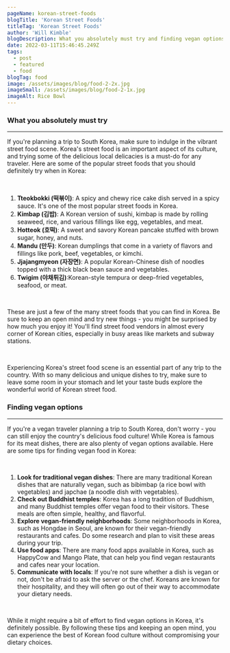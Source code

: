 ```yaml
---
pageName: korean-street-foods
blogTitle: 'Korean Street Foods'
titleTag: 'Korean Street Foods'
author: 'Will Kimble'
blogDescription: What you absolutely must try and finding vegan options.
date: 2022-03-11T15:46:45.249Z
tags:
  - post
  - featured
  - food
blogTag: food
image: /assets/images/blog/food-2-2x.jpg
imageSmall: /assets/images/blog/food-2-1x.jpg
imageAlt: Rice Bowl
---
```


<h3 class="blog-post__sub-heading revealFade">What you absolutely must try</h3>
<hr class="blog-post__divider revealFade">
<div class="blog-post__description revealFade">
    <p>If you're planning a trip to South Korea, make sure to indulge in the vibrant street food scene. Korea's street food is an important aspect of its culture, and trying some of the delicious local delicacies is a must-do for any traveler. Here are some of the popular street foods that you should definitely try when in Korea:
    </p><br>
    <ol>
        <li><b>Tteokbokki (떡볶이)</b>: A spicy and chewy rice cake dish served in a spicy sauce. It's one of the most popular street foods in Korea.</li>
        <li><b>Kimbap (김밥)</b>: A Korean version of sushi, kimbap is made by rolling seaweed, rice, and various fillings like egg, vegetables, and meat.</li>
        <li><b>Hotteok (호떡)</b>: A sweet and savory Korean pancake stuffed with brown sugar, honey, and nuts.</li>
        <li><b>Mandu (만두)</b>: Korean dumplings that come in a variety of flavors and fillings like pork, beef, vegetables, or kimchi.</li>
        <li><b>Jjajangmyeon (자장면)</b>: A popular Korean-Chinese dish of noodles topped with a thick black bean sauce and vegetables.</li>
        <li><b>Twigim (야채튀김)</b>:Korean-style tempura or deep-fried vegetables, seafood, or meat.</li>
    </ol><br>
    <p>These are just a few of the many street foods that you can find in Korea. Be sure to keep an open mind and try new things - you might be surprised by how much you enjoy it! You'll find street food vendors in almost every corner of Korean cities, especially in busy areas like markets and subway stations.
    </p><br>
    <p>Experiencing Korea's street food scene is an essential part of any trip to the country. With so many delicious and unique dishes to try, make sure to leave some room in your stomach and let your taste buds explore the wonderful world of Korean street food.
    </p>
<h3 class="blog-post__sub-heading revealFade">Finding vegan options</h3>
<hr class="blog-post__divider revealFade">
<div class="blog-post__description revealFade">
    <p>If you're a vegan traveler planning a trip to South Korea, don't worry - you can still enjoy the country's delicious food culture! While Korea is famous for its meat dishes, there are also plenty of vegan options available. Here are some tips for finding vegan food in Korea:
    </p><br>
    <ol>
        <li><b>Look for traditional vegan dishes</b>: There are many traditional Korean dishes that are naturally vegan, such as bibimbap (a rice bowl with vegetables) and japchae (a noodle dish with vegetables).</li>
        <li><b>Check out Buddhist temples</b>: Korea has a long tradition of Buddhism, and many Buddhist temples offer vegan food to their visitors. These meals are often simple, healthy, and flavorful.</li>
        <li><b>Explore vegan-friendly neighborhoods</b>: Some neighborhoods in Korea, such as Hongdae in Seoul, are known for their vegan-friendly restaurants and cafes. Do some research and plan to visit these areas during your trip.</li>
        <li><b>Use food apps</b>: There are many food apps available in Korea, such as HappyCow and Mango Plate, that can help you find vegan restaurants and cafes near your location.</li>
        <li><b>Communicate with locals</b>: If you're not sure whether a dish is vegan or not, don't be afraid to ask the server or the chef. Koreans are known for their hospitality, and they will often go out of their way to accommodate your dietary needs.</li>
    </ol><br>
    <p>While it might require a bit of effort to find vegan options in Korea, it's definitely possible. By following these tips and keeping an open mind, you can experience the best of Korean food culture without compromising your dietary choices.
    </p>
</div>
